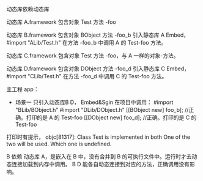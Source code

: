 

动态库依赖动态库


动态库 A.framework
包含对象 Test 方法 -foo

动态库 B.framework
包含对象 BObject 方法 -foo_b
引入静态库 A Embed，#import "ALib/Test.h"
在方法 -foo_b 中调用 A 的 Test-foo 方法。

动态库 C.framework
包含对象 Test 方法 -foo，与 A 一样的对象-方法。

动态库 D.framework
包含对象 DObject 方法 -foo_d
引入静态库 C Embed，#import "CLib/Test.h"
在方法 -foo_d 中调用 C 的 Test-foo 方法。



主工程 app：
* 场景一
只引入动态库B D， Embed&Sgin
在项目中调用：
\#import "BLib/BObject.h"
\#import "DLib/DObject.h"
[[BObject new] foo_b]; //正确。打印的是 A 的 Test-foo
[[DObject new] foo_d]; //正确。打印的是 C 的 Test-foo

打印时有提示，
objc[81317]: Class Test is implemented in both
One of the two will be used. Which one is undefined.

B 依赖 动态库 A，是嵌入在 B 中，没有合并到 B 的可执行文件中。运行时才去动态连接加载到内存中调用。
B D 能各自动态连接到对应的方法，正确调用没有影响。
















